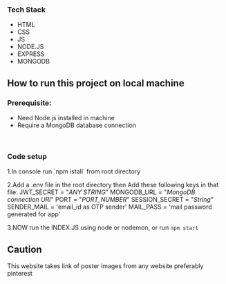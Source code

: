 <h3>Tech Stack</h3>
<ul>
  <li>HTML</li>
  <li>CSS</li>
  <li>JS</li>
  <li>NODE.JS</li>
  <li>EXPRESS</li>
  <li>MONGODB</li>
</ul>

<h2>How to run this project on local machine</h2>
<h3>Prerequisite:</h3>
<ul>
  <li>Need Node.js installed in machine</li>
  <li>Require a MongoDB database connection</li>
</ul>
<br>
<h3>Code setup</h3>
1.In console run `npm istall` from root directory

2.Add a .env file in the root directory then Add these following keys in that file:
  JWT_SECRET = "_ANY STRING_"
  MONGODB_URL = "_MongoDB connection URI_"
  PORT = "_PORT_NUMBER_"
  SESSION_SECRET = "_String_"
  SENDER_MAIL = 'email_id as OTP sender'
  MAIL_PASS = 'mail password generated for app'
  
3.NOW run the INDEX.JS using node or nodemon, or run `npm start`

<h2>Caution</h2>
<p>This website takes link of poster images from any website preferably pinterest</p>

